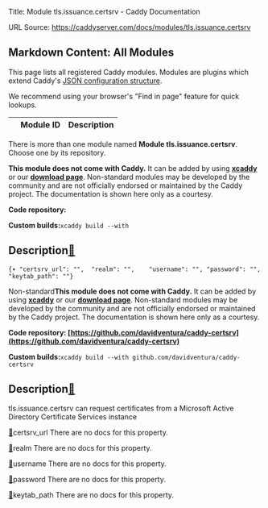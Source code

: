 Title: Module tls.issuance.certsrv - Caddy Documentation

URL Source: https://caddyserver.com/docs/modules/tls.issuance.certsrv

Markdown Content:
All Modules
-----------

This page lists all registered Caddy modules. Modules are plugins which extend Caddy's [JSON configuration structure](https://caddyserver.com/docs/json/).

We recommend using your browser's "Find in page" feature for quick lookups.

|  | Module ID | Description |
| --- | --- | --- |

There is more than one module named **Module tls.issuance.certsrv**. Choose one by its repository.

**This module does not come with Caddy.** It can be added by using **[xcaddy](https://caddyserver.com/docs/build#xcaddy)** or our **[download page](https://caddyserver.com/download)**. Non-standard modules may be developed by the community and are not officially endorsed or maintained by the Caddy project. The documentation is shown here only as a courtesy.

**Code repository:**

**Custom builds:**`xcaddy build --with`

Description[🔗](https://caddyserver.com/docs/modules/tls.issuance.certsrv#docs "Direct link")
---------------------------------------------------------------------------------------------

`{▾	"certsrv_url": "",	"realm": "",	"username": "",	"password": "",	"keytab_path": ""}`

Non-standard**This module does not come with Caddy.** It can be added by using **[xcaddy](https://caddyserver.com/docs/build#xcaddy)** or our **[download page](https://caddyserver.com/download)**. Non-standard modules may be developed by the community and are not officially endorsed or maintained by the Caddy project. The documentation is shown here only as a courtesy.

**Code repository: [https://github.com/davidventura/caddy-certsrv](https://github.com/davidventura/caddy-certsrv)**

**Custom builds:**`xcaddy build --with github.com/davidventura/caddy-certsrv`

Description[🔗](https://caddyserver.com/docs/modules/tls.issuance.certsrv#docs "Direct link")
---------------------------------------------------------------------------------------------

tls.issuance.certsrv can request certificates from a Microsoft Active Directory Certificate Services instance

[🔗](https://caddyserver.com/docs/modules/tls.issuance.certsrv#certsrv_url)certsrv_url
There are no docs for this property.

[🔗](https://caddyserver.com/docs/modules/tls.issuance.certsrv#realm)realm
There are no docs for this property.

[🔗](https://caddyserver.com/docs/modules/tls.issuance.certsrv#username)username
There are no docs for this property.

[🔗](https://caddyserver.com/docs/modules/tls.issuance.certsrv#password)password
There are no docs for this property.

[🔗](https://caddyserver.com/docs/modules/tls.issuance.certsrv#keytab_path)keytab_path
There are no docs for this property.

